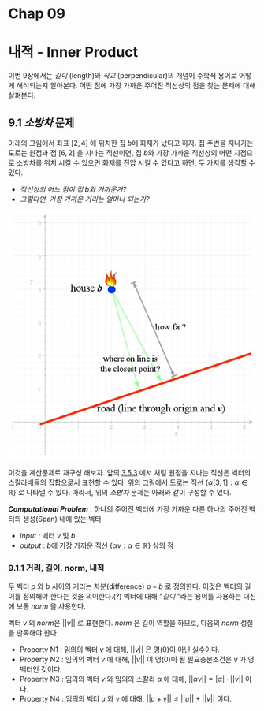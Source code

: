 # Chap 09

# 내적 - Inner Product

이번 9장에서는 *길이* (length)와 *직교* (perpendicular)의 개념이 수학적 용어로 어떻게 해석되는지 알아본다. 어떤 점에 가장 가까운 주어진 직선상의 점을 찾는 문제에 대해 살펴본다. 



## 9.1 *소방차* 문제

아래의 그림에서 좌표 $[2,4]$ 에 위치한 집 $b$에 화재가 났다고 하자. 집 주변을 지나가는 도로는 원점과 점 $[6,2]$ 을 지나는 직선이면, 집 $b$와 가장 가까운 직선상의 어떤 지점으로 소방차를 위치 시킬 수 있으면 화재를 진압 시킬 수 있다고 하면, 두 가지를 생각할 수 있다.

- *직선상의 어느 점이 집 $b$와 가까운가?*
- *그렇다면, 가장 가까운 거리는 얼마나 되는가?*

![](./images/fire_engine.png)

이것을 계산문제로 재구성 해보자. 앞의 [3.5.3](https://render.githubusercontent.com/view/ipynb?commit=a1af54cf049c9501c8ae5d311e82ae796536b138&enc_url=68747470733a2f2f7261772e67697468756275736572636f6e74656e742e636f6d2f457863656c73696f72434a482f53747564792f613161663534636630343963393530316338616535643331316538326165373936353336623133382f4c696e656172416c67656272612f436f64696e675468654d61747269782f4368617030332532302d253230546865253230566563746f722f4368617030332d5468655f566563746f722e6970796e62&nwo=ExcelsiorCJH%2FStudy&path=LinearAlgebra%2FCodingTheMatrix%2FChap03+-+The+Vector%2FChap03-The_Vector.ipynb&repository_id=116745719&repository_type=Repository#3.5.3-%EC%9B%90%EC%A0%90%EC%9D%84-%EC%A7%80%EB%82%98%EB%8A%94-%EC%84%A0%EB%B6%84) 에서 처럼 원점을 지나는 직선은 벡터의 스칼라배들의 집합으로서 표현할 수 있다. 위의 그림에서 도로는 직선 $\{\alpha [3,1] : \alpha \in \mathbb{R} \}$ 로 나타낼 수 있다. 따라서, 위의 *소방차* 문제는 아래와 같이 구성할 수 있다.

***Computational Problem*** : 하나의 주어진 벡터에 가장 가까운 다른 하나의 주어진 벡터의 생성(Span) 내에 있는 벡터

- *input* : 벡터 $v$ 및 $b$
- *output* : $b$에 가장 가까운 직선 $\{ \alpha v : \alpha \in \mathbb{R} \}$ 상의 점



### 9.1.1 거리, 길이, norm, 내적

두 벡터 $p$ 와 $b$ 사이의 거리는 차분(difference) $p-b$ 로 정의한다. 이것은 벡터의 길이를 정의해야 한다는 것을 의미한다.(?) 벡터에 대해 "*길이* "라는 용어를 사용하는 대신에 보통 $norm$ 을 사용한다. 

벡터 $v$ 의 $norm$은 $||v||$ 로 표현한다. $norm$ 은 길이 역할을 하므로, 다음의 $norm$ 성질을 만족해야 한다.

- Property N1 : 임의의 벡터 $v$ 에 대해, $||v||$ 은 영($0$)이 아닌 실수이다.
- Property N2 : 임의의 벡터 $v$ 에 대해, $||v||$ 이 영($0$)이 될 필요충분조건은 $v$ 가 영벡터인 것이다.
- Property N3 : 임의의 벡터 $v$ 와 임의의 스칼라 $\alpha$ 에 대해, $||\alpha v|| = |\alpha| \cdot  ||v||$ 이다.
- Property N4 : 임의의 벡터 $u$ 와 $v$ 에 대해, $||u + v|| \le ||u|| + ||v||$  이다. 